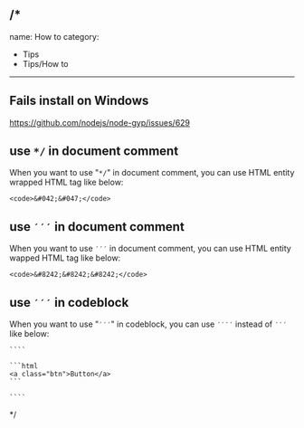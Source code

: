 /*
---
name: How to
category:
  - Tips
  - Tips/How to
---

## Fails install on Windows

https://github.com/nodejs/node-gyp/issues/629

## use <code>&#042;&#047;</code> in document comment

When you want to use "<code>&#042;&#047;</code>" in document comment, you can use HTML entity wrapped HTML tag like below:

```
<code>&#042;&#047;</code>
```

## use <code>&#8242;&#8242;&#8242;</code> in document comment

When you want to use <code>&#8242;&#8242;&#8242;</code> in document comment, you can use HTML entity wapped HTML tag like below:

```
<code>&#8242;&#8242;&#8242;</code>
```

## use <code>&#8242;&#8242;&#8242;</code> in codeblock

When you want to use "<code>&#8242;&#8242;&#8242;</code>" in codeblock, you can use <code>&#8242;&#8242;&#8242;&#8242;</code> instead of <code>&#8242;&#8242;&#8242;</code> like below:

`````
````

```html
<a class="btn">Button</a>
```

````
````` 

*/
